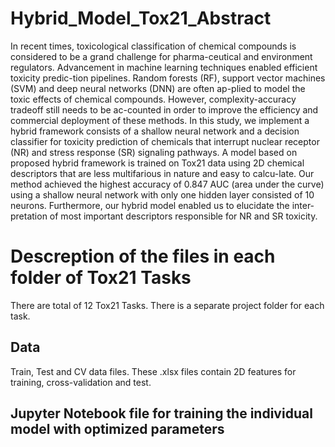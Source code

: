 # Hybrid_Model_Tox21_Abstract
In recent times, toxicological classification of chemical compounds is considered to be a grand challenge for pharma-ceutical and environment regulators. Advancement in machine learning techniques enabled efficient toxicity predic-tion pipelines. Random forests (RF), support vector machines (SVM) and deep neural networks (DNN) are often ap-plied to model the toxic effects of chemical compounds. However, complexity-accuracy tradeoff still needs to be ac-counted in order to improve the efficiency and commercial deployment of these methods.  In this study, we implement a hybrid framework consists of a shallow neural network and a decision classifier for toxicity prediction of chemicals that interrupt nuclear receptor (NR) and stress response (SR) signaling pathways. A model based on proposed hybrid framework is trained on Tox21 data using 2D chemical descriptors that are less multifarious in nature and easy to calcu-late.  Our method achieved the highest accuracy of 0.847 AUC (area under the curve) using a shallow neural network with only one hidden layer consisted of 10 neurons. Furthermore, our hybrid model enabled us to elucidate the inter-pretation of most important descriptors responsible for NR and SR toxicity. 


# Descreption of the files in each folder of Tox21 Tasks
There are total of 12 Tox21 Tasks. There is a separate project folder for each task.

Data
--------------------------
Train, Test and CV data files. These .xlsx files contain 2D features for training, cross-validation and test. 

Jupyter Notebook file for training the individual model with optimized parameters
--------------------------


